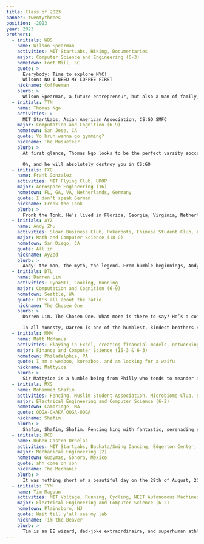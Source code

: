 ```yaml
---
title: Class of 2023
banner: twentythrees
position: -2023
year: 2023
brothers:
  - initials: WBS
    name: Wilson Spearman
    activities: MIT StartLabs, Hiking, Documentaries
    major: Computer Science and Engineering (6-3)
    hometown: Fort Mill, SC
    quote: >
      Everybody: Time to explore NYC! 
      Wilson: NO I NEED MY COFFEE FIRST
    nickname: Coffeeman
    blurb: >
      Wilson Spearman, a future entrepreneur, but also a man of family, both to the brotherhood and his young niece and nephew. Wilson has a profound interest in both Computer Science and Economics, making him the classic course 6 sellout. Like a true MIT student, Wilson has already dominated the entrepreneurial world. At age 3, he began his entrepreneurial successes by starting a company that would film videos for various real estate agencies. Then he just decided to buy out the agencies instead. Over IAP, he taught a class on entrepreneurship far away in Georgia (the country, not the state) through Global Studies and Languages. Secretly he was just trying to claim his piece of that hot Eastern European market. Currently, Wilson aspires to be a successful founder for a world changing company and is passionate about working on problems that push him to be more unique and creative.  One day you'll catch him throwing around seed funding as a hot-shot investor, or raking in the big series funding bucks for his B2B neural network blockchain in the cloud startup.
  - initials: TTN
    name: Thomas Ngo
    activities: >
      MIT StartLabs, Asian American Association, CS:GO SMFC
    major: Computation and Cognition (6-9)
    hometown: San Jose, CA
    quote: Yo bruh wanna go gymming?
    nickname: The Musketeer
    blurb: >
      At first glance, Thomas Ngo looks to be the perfect varsity soccer player: Adidas sweatpants, charming good looks, and a fade so clean that it puts MIT Nano to shame. Unfortunately, he decided to forgo the competitions in the physical realm as he devotes himself to a higher task: to instill discipline in himself and others. Following ancient Buddhist beliefs, Thomas constantly seeks discomfort, whether it's in the Z making gains or exploring the heart of Boston late at night, shivering from the freezing cold, wondering why he ever decided to leave the comforts of San Jose. Thomas is a Vietnamese American, an identity that he continues to embrace and explore. You will find him in Vietnamese restaurants all over the greater Boston area, critiquing the richness of the broth and tasting the Vietnamese coffee. With all that said, we still haven't talked about the one part of Thomas that puts him near and dear to our hearts: his kindness. Thomas is one of the most caring, non-judgemental, and empathetic people you will ever meet; his eyes light up when he talks about his little brother, he always wants to hear how your day went, and he will be there for you through the good and the bad. We are lucky to have him as a '23, and have no doubt that he will make an impact in all of our lives here at PKT.

      Oh, and he will absolutely destroy you in CS:GO
  - initials: FXG
    name: Frank Gonzalez
    activities: MIT Flying Club, UROP
    major: Aerospace Engineering (16)
    hometown: FL, GA, VA, Netherlands, Germany
    quote: I don't speak German
    nickname: Fronk the Tonk
    blurb: >
      Fronk the Tonk. He's lived in Florida, Georgia, Virginia, Netherlands, Germany, Massachusetts, and in the hearts of those he befriends. Despite spending his high school years in Germany, the only words he knows in German are "one bratwurst please". That's because he was too focused on his mission. His mission to further the reach of humanity to conquer the galaxy and beyond. He chooses to do this and do the other things, not because they are easy, but because they are hard. And this is one challenge Frank is willing to accept, and unwilling to postpone. Behind his beautiful baby face is a genius, and his wits will be enough to one day succeed at SpaceX, just like he succeeded in becoming an amazing person and brother of PKT.
  - initials: AYZ
    name: Andy Zhu
    activities: Sloan Business Club, Pokerbots, Chinese Student Club, Asian Dance Team, HHMT Organizer
    major: Math and Computer Science (18-C)
    hometown: San Diego, CA
    quote: All in
    nickname: AyZed
    blurb: >
      Andy: the man, the myth, the legend. From humble beginnings, Andy rose through the ranks of every high school math competition there is. But, don’t let his brainiacs fool you, Andy likes to live life on the edge. If there was one way to describe Andy, it would be going all in with pocket twos; a dangerous play, but maybe just enough to pull it off.  Outside of Andy’s calling to Poker and Quant Fiancé, he is a true king. A person who you can always call a friend, Andy will always be there to lend a helping hand.
  - initials: DTL
    name: Darren Lim
    activities: DynaMIT, Cooking, Running
    major: Computation and Cognition (6-9)
    hometown: Seattle, WA
    quote: It's all about the ratio
    nickname: The Chosen One
    blurb: >
      Darren Lim. The Chosen One. What more is there to say? He’s a computer wizz and app developer interested in figuring out how the brain works, but don’t let his mild manner fool you. Every time Darren is spotted on campus, it’s usually in the company of a flock of girls. While most brothers struggled to find a date to Semi Formal, Darren brought two. Legendary.

      In all honesty, Darren is one of the humblest, kindest brothers PKT has to offer, always willing to extend a hand, no matter the time, to help his friends. Truly a gentleman. 
  - initials: MMM
    name: Matt McManus
    activities: Playing in Excel, creating financial models, networking with finance people, UROP, Squash
    major: Finance and Computer Science (15-3 & 6-3)
    hometown: Philadelphia, PA
    quote: I am a weaboo, koreaboo, and am looking for a waifu
    nickname: Mattyice
    blurb: >
      Sir Mattyice is a humble being from Philly who tends to meander around Harvard’s campus in search of business people to connect with. As a man who hopes to work on Wall Street one day, Sir Mattyice will soon come to the realization that finance is not the way.  A man, full of potential, should not allow himself to become a finance man. IT IS NOT THE WAY! Yoda once said that the way is not finance but indeed the way is squash. Yes, Squash, the plant, not Squash the sport. Sir Mattyice’s true potential is growing squashes. At MIT, Sir Mattyice will learn to grow the best squashes in the world!
  - initials: MXS
    name: Mohammed Shafim
    activities: Fencing, Muslim Student Association, Microbiome Club, singing your soul up to the heavens above
    major: Electrical Engineering and Computer Science (6-2)
    hometown: Cambridge, MA
    quote: OOGA-CHAKA OOGA-OOGA
    nickname: Shafim
    blurb: >
      Shafim, Shafim, Shafim. Fencing king with fantastic, serenading swing. A local of Cambridge, Massachusetts himself, some say that he was born performing chaotic harmonies whilst on the top of the Great Dome so that anyone within a 5-mile radius could hear his fearless voice. Others believe that he came out of the womb wielding a 3-feet saber, ready to slash through his enemies in immaculate en garde position. Today, he blesses MIT's campus with his courageous, brave, and confident presence, whether it be by carrying literally everyone through serenades, effortlessly performing multiple solo pieces in front of dozens at a time, or counter-parrying anyone that dares get in his way towards success and happiness. Meet him in person, and you'll quickly realize that his down-to-earth and friendly personality makes you feel right at home. His loyalty to his personal values will bring respect that can withstand a thousand dimensions of code, and his ease and kindness will easily melt all your worries away.
  - initials: RCO
    name: Ruben Castro Ornelas
    activities: MIT StartLabs, Bachata/Swing Dancing, Edgerton Center, Media Lab Center for Bits and Atoms, Wrecking noobs on Fortnite
    major: Mechanical Engineering (2)
    hometown: Guaymas, Sonora, Mexico
    quote: ahh come on son
    nickname: The Mechanic
    blurb: >
      It was nothing short of a beautiful day on the 29th of August, 2000. The elegant rays of the Sonoran sun broke through the cloud filled sky. The air, touched with the faint fragrance of the Pacific Ocean brought a cool summer breeze to the port-city of Guaymas. It was precisely 14 minutes and 15 seconds past the 15th hour of the day that a baby boy entered the world, carrying with him what appeared to be a pair of XXS work gloves and a pair of tools. The universe smiled. He did not cry, he did not scream; his curious eyes took in the room, the machines all around him and baby boy Ruben smiled back. 19 years later, having conquered the FRC World Championship with his tremendous robotics skills, young Ruben stood on the roof of PKT amazed by the majestic skyline of Boston. He pondered not about how he would get his PSets done, his upcoming 2.004 test, nor even his upcoming UROP presentation, but about how he could become a better man. That is who Ruben Castro Ornelas is; a man who will give, expecting nothing thereof. A man who will make you laugh and brighten the room with his presence. A man that will dance your heart away but most importantly a man everyone is proud to call a friend, a brother.
  - initials: TYM
    name: Tim Magoun
    activities: MIT Voltage, Running, Cycling, NEET Autonomous Machines
    major: Electrical Engineering and Computer Science (6-2)
    hometown: Plainsboro, NJ
    quote: Wait till y'all see my lab
    nickname: Tim the Beaver
    blurb: >
      Tim is an EE wizard, dad-joke extraordinaire, and superhuman athlete all rolled up into one incredible guy. It's widely rumored that Tim soldered his first circuit before he could even talk and hasn't stopped since then. Give him a few components and some time in his lab, and he'll emerge with the circuit of your dreams. If he's not in an EE lab, you can probably find him cycling. Unlike many brothers, Tim has never skipped leg day. Tim's greatest talent, however, is his ability to bring a smile to anyone's face. He is always able to drop the perfectly timed joke into every conversation. Tim is an incredible friend to all and PKT certainly wouldn't be complete without him.
---
```

